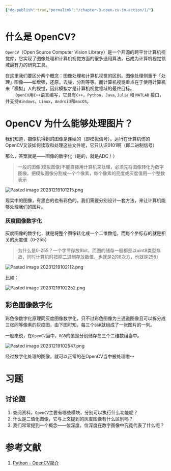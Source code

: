 ```yaml
---
{"dg-publish":true,"permalink":"/chapter-3-open-cv-in-action/1/"}
---
```


# 什么是 OpenCV?

`OpenCV`（Open Source Computer Vision Library）是一个开源的跨平台计算机视觉库，它实现了图像处理和计算机视觉方面的很多通用算法，已成为计算机视觉领域最有力的研究工具。

在这里我们要区分两个概念：图像处理和计算机视觉的区别。图像处理侧重于「处理」图像——如增强，还原，去噪，分割等等。而计算机视觉重点在于使用计算机来「模拟」人的视觉，因此模拟才是计算机视觉领域的最终目标。  
  
`OpenCV`用`C++`语言编写，它具有`C++`，`Python`，`Java`, `Julia` 和 `MATLAB` 接口，并支持`Windows`，`Linux`，`Android`和`macOS`。

# OpenCV 为什么能够处理图片？

我们知道，摄像机得到的图像是连续的（即模拟信号）。运行在计算机伤的OpenCV又该如何读取和处理这些文件呢，它只认识0101啊（即二进制信号）

那么，答案就是——图像的数字化（是的，就是ADC！）

>一般的图像(模拟图像)不能直接用计算机来处理，必须先将图像转化为数字图像。把模拟图像分割成一个个像素，每个像素的亮度或灰度值用一个整数表示


![Pasted image 20231219101215.png](/img/user/images/Pasted%20image%2020231219101215.png)

现实中的图像，有黑白的也有彩色的。我们需要分别设计一套方法，来让计算机能够处理我们的图片。

### 灰度图像数字化

灰度图像的数字化，就是将整个图像转化成一个二维数组，而每个坐标存的就是相关的灰度值（0-255）

>为什么是0-255？一个字节存放8bit，而图的储存一般都是以uint8类型存放，同时计算机时按照二进制存放数值，也就是2的8次方，也就是256）


![Pasted image 20231219102112.png](/img/user/images/Pasted%20image%2020231219102112.png)

比如：

![Pasted image 20231219102252.png](/img/user/images/Pasted%20image%2020231219102252.png)

## 彩色图像数字化

彩色像数字化原理同灰度图像数字化，只不过彩色图像为三通道图像且可以拆分成三张同等像素的灰度图，由下图可知，每三个`BGR`就组成了一张图片的一列。

一般来说，在`OpenCV`当中，`RGB`的值是分别储存在三个二维数组当中。

![Pasted image 20231219102547.png](/img/user/images/Pasted%20image%2020231219102547.png)

经过数字化处理的图像，就可以正常的在OpenCV当中被处理啦～

# 习题

## 讨论题

1. 查阅资料，`OpenCV`主要有哪些模块，分别可以执行什么功能呢？
2. 什么是二值化图像，它与上文提到的灰度图像有什么区别吗？
3. 我们常常提到一个概念——位深度。位深度在数字图像中究竟代表了什么呢？
# 参考文献

1. [Python - OpenCV简介](https://blog.csdn.net/bugang4663/article/details/111413850)